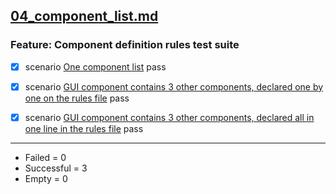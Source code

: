 
## [04_component_list.md](04_component_list.md)  

  ### Feature: Component definition rules test suite  

  - [X] scenario [One component list](04_component_list.md) pass  

  - [X] scenario [GUI component contains 3 other components, declared one by one on the rules file](04_component_list.md) pass  

  - [X] scenario [GUI component contains 3 other components, declared all in one line in the rules file](04_component_list.md) pass  


------------------
- Failed     =  0
- Successful =  3
- Empty      =  0
